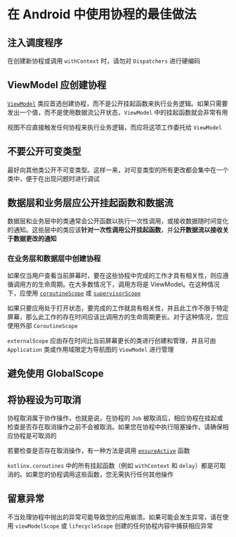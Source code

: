# 在 Android 中使用协程的最佳做法

## 注入调度程序

在创建新协程或调用 `withContext` 时，请勿对 `Dispatchers` 进行硬编码

## ViewModel 应创建协程

[`ViewModel`](https://developer.android.com/topic/libraries/architecture/viewmodel) 类应首选创建协程，而不是公开挂起函数来执行业务逻辑。如果只需要发出一个值，而不是使用数据流公开状态，`ViewModel` 中的挂起函数就会非常有用

视图不应直接触发任何协程来执行业务逻辑，而应将这项工作委托给 `ViewModel`

## 不要公开可变类型

最好向其他类公开不可变类型。这样一来，对可变类型的所有更改都会集中在一个类中，便于在出现问题时进行调试

## 数据层和业务层应公开挂起函数和数据流

数据层和业务层中的类通常会公开函数以执行一次性调用，或接收数据随时间变化的通知。这些层中的类应该**针对一次性调用公开挂起函数**，并**公开数据流以接收关于数据更改的通知**

### 在业务层和数据层中创建协程

如果仅当用户查看当前屏幕时，要在这些协程中完成的工作才具有相关性，则应遵循调用方的生命周期。在大多数情况下，调用方将是 ViewModel。在这种情况下，应使用 [`coroutineScope`](https://kotlin.github.io/kotlinx.coroutines/kotlinx-coroutines-core/kotlinx.coroutines/coroutine-scope.html) 或 [`supervisorScope`](https://kotlin.github.io/kotlinx.coroutines/kotlinx-coroutines-core/kotlinx.coroutines/supervisor-scope.html)

如果只要应用处于打开状态，要完成的工作就具有相关性，并且此工作不限于特定屏幕，那么此工作的存在时间应该比调用方的生命周期更长。对于这种情况，您应使用外部 `CoroutineScope`

`externalScope` 应由存在时间比当前屏幕更长的类进行创建和管理，并且可由 `Application` 类或作用域限定为导航图的 `ViewModel` 进行管理

## 避免使用 GlobalScope

## 将协程设为可取消

协程取消属于协作操作，也就是说，在协程的 `Job` 被取消后，相应协程在挂起或检查是否存在取消操作之前不会被取消。如果您在协程中执行阻塞操作，请确保相应协程是可取消的

若要检查是否存在取消操作，有一种方法是调用 [`ensureActive`](https://kotlin.github.io/kotlinx.coroutines/kotlinx-coroutines-core/kotlinx.coroutines/ensure-active.html) 函数

`kotlinx.coroutines` 中的所有挂起函数（例如 `withContext` 和 `delay`）都是可取消的。如果您的协程调用这些函数，您无需执行任何其他操作

## 留意异常

不当处理协程中抛出的异常可能导致您的应用崩溃。如果可能会发生异常，请在使用 `viewModelScope` 或 `lifecycleScope` 创建的任何协程内容中捕获相应异常